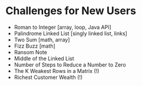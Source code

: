 # Challenges for New Users
- Roman to Integer [array, loop, Java API]
- Palindrome Linked List [singly linked list, links]
- Two Sum [math, array]
- Fizz Buzz [math]
- Ransom Note
- Middle of the Linked List
- Number of Steps to Reduce a Number to Zero
- The K Weakest Rows in a Matrix (!)
- Richest Customer Wealth (!)
